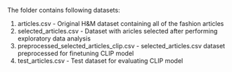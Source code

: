 The folder contains following datasets:

1. articles.csv - Original H&M dataset containing all of the fashion articles
2. selected_articles.csv - Dataset with aricles selected after performing exploratory data analysis
3. preprocessed_selected_articles_clip.csv - selected_articles.csv dataset preprocessed for finetuning CLIP model
4. test_articles.csv - Test dataset for evaluating CLIP model
